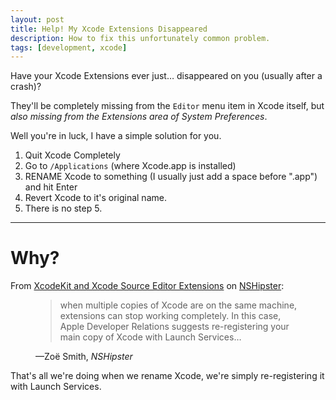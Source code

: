 ```yaml
---
layout: post
title: Help! My Xcode Extensions Disappeared
description: How to fix this unfortunately common problem.
tags: [development, xcode]
---
```


Have your Xcode Extensions ever just… disappeared on you (usually after a crash)?

They'll be completely missing from the `Editor` menu item in Xcode itself, but _also missing from the Extensions area of System Preferences_.

Well you're in luck, I have a simple solution for you.

1. Quit Xcode Completely
2. Go to `/Applications` (where Xcode.app is installed)
3. RENAME Xcode to something (I usually just add a space before ".app") and hit Enter
4. Revert Xcode to it's original name.
5. There is no step 5.

---

# Why?

From [Xcode​Kit and Xcode Source Editor Extensions](https://nshipster.com/xcode-source-extensions/) on [NSHipster](https://nshipster.com):

<figure class="quote">
  <blockquote cite="https://nshipster.com/xcode-source-extensions/">
    <p>when multiple copies of Xcode are on the same machine, extensions can stop working completely. In this case, Apple Developer Relations suggests re-registering your main copy of Xcode with Launch Services…</p>
  </blockquote>
  <figcaption>&mdash;Zoë Smith, <cite>NSHipster</cite></figcaption>
</figure>

That's all we're doing when we rename Xcode, we're simply re-registering it with Launch Services. 